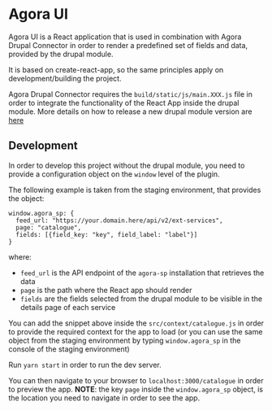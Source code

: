 # Agora UI

Agora UI is a React application that is used in combination with Agora Drupal Connector in order to render a predefined set of fields and data, provided by the drupal module.

It is based on create-react-app, so the same principles apply on development/building the project.

Agora Drupal Connector requires the `build/static/js/main.XXX.js` file in order to integrate the functionality of the React App inside the drupal module. More details on how to release a new drupal module version are [here](https://gitlab.grnet.gr/devs/agora/agora-drupal-connector#updating-the-react-app)

## Development

In order to develop this project without the drupal module, you need to provide a configuration object on the `window` level of the plugin.

The following example is taken from the staging environment, that provides the object:

```
window.agora_sp: {
  feed_url: "https://your.domain.here/api/v2/ext-services",
  page: "catalogue",
  fields: [{field_key: "key", field_label: "label"}]
}
```
where:
  - `feed_url` is the API endpoint of the `agora-sp` installation that retrieves the data
  - `page` is the path where the React app should render
  - `fields` are the fields selected from the drupal module to be visible in the details page of each service

You can add the snippet above inside the `src/context/catalogue.js` in order to provide the required context for the app to load (or you can use the same object from the staging environment by typing `window.agora_sp` in the console of the staging environment)

Run `yarn start` in order to run the dev server.

You can then navigate to your browser to `localhost:3000/catalogue` in order to preview the app. **NOTE**: the key `page` inside the `window.agora_sp` object, is the location you need to navigate in order to see the app.
